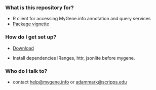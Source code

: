 ### What is this repository for? ###

* R client for accessing MyGene.info annotation and query services
* [Package vignette](https://bytebucket.org/sulab/mygene.r/raw/87f84c70a0c8e9af3bc8c7c5ded3f06460b7880e/mygene/inst/doc/mygene.pdf)

### How do I get set up? ###

* [Download](https://bitbucket.org/sulab/mygene.r/downloads)

* Install dependencies IRanges, httr, jsonlite before mygene.

### Who do I talk to? ###

* contact help@mygene.info or adammark@scripps.edu